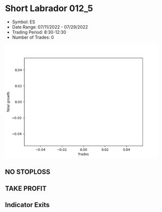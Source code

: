 # Short Labrador 012_5 
- Symbol: ES
- Date Range: 07/11/2022 - 07/29/2022
- Trading Period: 8:30-12:30
- Number of Trades: 0

![Plot](ShortLabrador012_5ES.png)
## NO STOPLOSS











## TAKE PROFIT






## Indicator Exits



